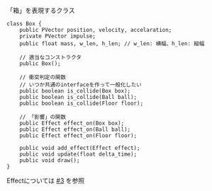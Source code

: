 「箱」を表現するクラス

```processing
class Box {
    public PVector position, velocity, accelaration;
    private PVector impulse;
    public float mass, w_len, h_len; // w_len: 横幅、h_len: 縦幅

    // 適当なコンストラクタ
    public Box();

    // 衝突判定の関数
    // いつか共通のinterfaceを作って一般化したい
    public boolean is_collide(Box box);
    public boolean is_collide(Ball ball);
    public boolean is_collide(Floor floor);

    // 「影響」の関数
    public Effect effect_on(Box box);
    public Effect effect_on(Ball ball);
    public Effect effect_on(Floor floor);

    public void add_effect(Effect effect);
    public void update(float delta_time);
    public void draw();
}
```

Effectについては [#3](https://github.com/H1rono/physical-simulation/issues/3) を参照
